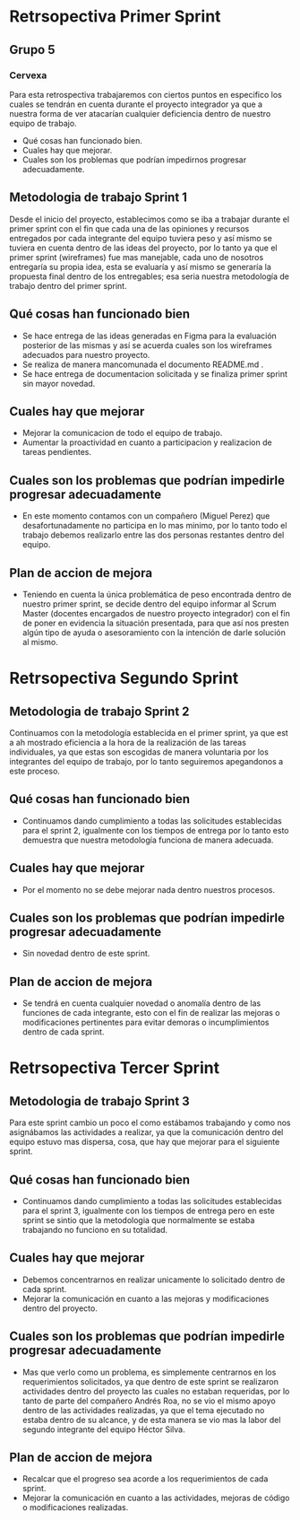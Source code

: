 # Retrsopectiva Primer Sprint
## Grupo 5
### Cervexa

Para esta retrospectiva trabajaremos con ciertos puntos en especifico los cuales se tendrán en cuenta durante el proyecto integrador ya que a nuestra forma de ver atacarían cualquier deficiencia dentro de nuestro equipo de trabajo.

  - Qué cosas han funcionado bien.
  - Cuales hay que mejorar.
  - Cuales son los problemas que podrían impedirnos progresar adecuadamente.


## Metodologia de trabajo Sprint 1
Desde el inicio del proyecto, establecimos como se iba a trabajar durante el primer sprint con el fin que cada una de las opiniones y recursos entregados por cada integrante del equipo tuviera peso y así mismo se tuviera en cuenta dentro de las ideas del proyecto, por lo tanto ya que el primer sprint (wireframes) fue mas manejable, cada uno de nosotros entregaría su propia idea, esta se evaluaría y así mismo se generaría la propuesta final dentro de los entregables; esa seria nuestra metodología de trabajo dentro del primer sprint.

## Qué cosas han funcionado bien
   - Se hace entrega de las ideas generadas en Figma para la evaluación posterior de las mismas y así se acuerda cuales son los wireframes adecuados para nuestro proyecto.
   - Se realiza de manera mancomunada el documento README.md .
   - Se hace entrega de documentacion solicitada y se finaliza primer sprint sin mayor novedad.
  

## Cuales hay que mejorar
 - Mejorar la comunicacion de todo el equipo de trabajo.
 - Aumentar la proactividad en cuanto a participacion y realizacion de tareas pendientes.

## Cuales son los problemas que podrían impedirle progresar adecuadamente
 - En este momento contamos con un compañero (Miguel Perez) que desafortunadamente no participa en lo mas minimo, por lo tanto todo el trabajo debemos realizarlo entre las dos personas restantes dentro del equipo.
  

## Plan de accion de mejora
 - Teniendo en cuenta la única problemática de peso encontrada dentro de nuestro primer sprint, se decide dentro del equipo informar al Scrum Master (docentes encargados de nuestro proyecto integrador) con el fin de poner en evidencia la situación presentada, para que así nos presten algún tipo de ayuda o asesoramiento con la intención de darle solución al mismo.


# Retrsopectiva Segundo Sprint

## Metodologia de trabajo Sprint 2
Continuamos con la metodología establecida en el primer sprint, ya que esta ah mostrado eficiencia a la hora de la realización de las tareas individuales, ya que estas son escogidas de manera voluntaria por los integrantes del equipo de trabajo, por lo tanto seguiremos apegandonos a este proceso.

## Qué cosas han funcionado bien
   - Continuamos dando cumplimiento a todas las solicitudes establecidas para el sprint 2, igualmente con los tiempos de entrega por lo tanto esto demuestra que nuestra metodología funciona de manera adecuada.
   
## Cuales hay que mejorar
 - Por el momento no se debe mejorar nada dentro nuestros procesos.

## Cuales son los problemas que podrían impedirle progresar adecuadamente
 - Sin novedad dentro de este sprint.  

## Plan de accion de mejora
 - Se tendrá en cuenta cualquier novedad o anomalía dentro de las funciones de cada integrante, esto con el fin de realizar las mejoras o modificaciones pertinentes para evitar demoras o incumplimientos dentro de cada sprint. 
 

# Retrsopectiva Tercer Sprint

## Metodologia de trabajo Sprint 3
Para este sprint cambio un poco el como estábamos trabajando y como nos asignábamos las actividades a realizar, ya que la comunicación dentro del equipo estuvo mas dispersa, cosa, que hay que mejorar para el siguiente sprint.

## Qué cosas han funcionado bien
 - Continuamos dando cumplimiento a todas las solicitudes establecidas para el sprint 3, igualmente con los tiempos de entrega pero en este sprint se sintio que la metodologia que normalmente se estaba trabajando no funciono en su totalidad.
   
## Cuales hay que mejorar
 - Debemos concentrarnos en realizar unicamente lo solicitado dentro de cada sprint.
 - Mejorar la comunicación en cuanto a las mejoras y modificaciones dentro del proyecto.

## Cuales son los problemas que podrían impedirle progresar adecuadamente
 - Mas que verlo como un problema, es simplemente centrarnos en los requerimientos solicitados, ya que dentro de este sprint se realizaron actividades dentro del proyecto las cuales no estaban requeridas, por lo tanto de parte del compañero Andrés Roa, no se vio el mismo apoyo dentro de las actividades realizadas, ya que el tema  ejecutado no estaba dentro de su alcance, y de esta manera se vio mas la labor del segundo integrante del equipo Héctor Silva.  

## Plan de accion de mejora
 - Recalcar que el progreso sea acorde a los requerimientos de cada sprint.
 - Mejorar la comunicación en cuanto a las actividades, mejoras de código o modificaciones realizadas.
